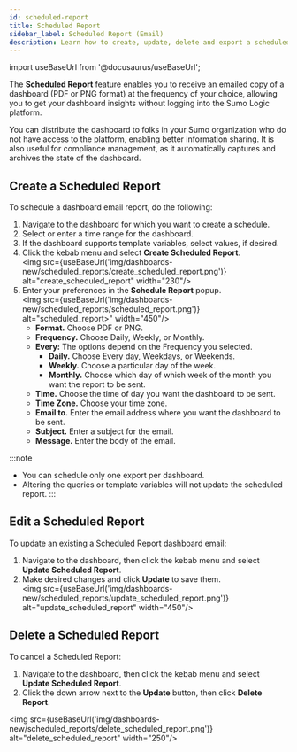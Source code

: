 ```yaml
---
id: scheduled-report
title: Scheduled Report
sidebar_label: Scheduled Report (Email)
description: Learn how to create, update, delete and export a scheduled dashboard report.
---
```


import useBaseUrl from '@docusaurus/useBaseUrl';

The **Scheduled Report** feature enables you to receive an emailed copy of a dashboard (PDF or PNG format) at the frequency of your choice, allowing you to get your dashboard insights without logging into the Sumo Logic platform.

You can distribute the dashboard to folks in your Sumo organization who do not have access to the platform, enabling better information sharing. It is also useful for compliance management, as it automatically captures and archives the state of the dashboard.

## Create a Scheduled Report

To schedule a dashboard email report, do the following:

1. Navigate to the dashboard for which you want to create a schedule.
1. Select or enter a time range for the dashboard.
1. If the dashboard supports template variables, select values, if desired.
1. Click the kebab menu and select **Create Scheduled Report**.<br/><img src={useBaseUrl('img/dashboards-new/scheduled_reports/create_scheduled_report.png')} alt="create_scheduled_report" width="230"/>
1. Enter your preferences in the **Schedule Report** popup.<br/><img src={useBaseUrl('img/dashboards-new/scheduled_reports/scheduled_report.png')} alt="scheduled_report>" width="450"/>
   * **Format.** Choose PDF or PNG.
   * **Frequency.** Choose Daily, Weekly, or Monthly.
   * **Every:** The options depend on the Frequency you selected.
      * **Daily.** Choose Every day, Weekdays, or Weekends.
      * **Weekly.** Choose a particular day of the week.
      * **Monthly.** Choose which day of which week of the month you want the report to be sent.
   * **Time.** Choose the time of day you want the dashboard to be sent.
   * **Time Zone.** Choose your time zone.
   * **Email to.** Enter the email address where you want the dashboard to be sent.
   * **Subject.** Enter a subject for the email.
   * **Message.** Enter the body of the email.

:::note
* You can schedule only one export per dashboard.
* Altering the queries or template variables will not update the scheduled report.
:::

## Edit a Scheduled Report

To update an existing a Scheduled Report dashboard email:

1. Navigate to the dashboard, then click the kebab menu and select **Update Scheduled Report**.
1. Make desired changes and click **Update** to save them. <br/><img src={useBaseUrl('img/dashboards-new/scheduled_reports/update_scheduled_report.png')} alt="update_scheduled_report" width="450"/>

## Delete a Scheduled Report

To cancel a Scheduled Report:

1. Navigate to the dashboard, then click the kebab menu and select **Update Scheduled Report**.
1. Click the down arrow next to the **Update** button, then click **Delete Report**.

<img src={useBaseUrl('img/dashboards-new/scheduled_reports/delete_scheduled_report.png')} alt="delete_scheduled_report" width="250"/>
